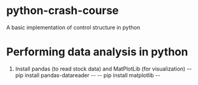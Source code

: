 # python-crash-course
A basic implementation of control structure in python

# Performing data analysis in python
1. Install pandas (to read stock data) and MatPlotLib (for visualization)
-- pip install pandas-datareader --
-- pip install matplotlib --

